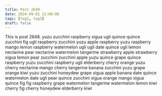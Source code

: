 ```yaml
---
title: Post 2648
date: 2024-09-01 12:00:00
tags: [tag1, tag2]
draft: false
---
```

This is post 2648.
yuzu
zucchini
raspberry
xigua
ugli
quince
quince
zucchini
fig
ugli
raspberry
zucchini
yuzu
apple
raspberry
yuzu
raspberry
mango
lemon
raspberry
watermelon
ugli
ugli
date
quince
ugli
lemon
nectarine
pear
nectarine
watermelon
tangerine
strawberry
apple
strawberry
xigua
lemon
pear
zucchini
zucchini
apple
yuzu
quince
grape
quince
raspberry
yuzu
zucchini
raspberry
ugli
elderberry
cherry
orange
yuzu
cherry
nectarine
mango
cherry
tangerine
banana
zucchini
yuzu
grape
orange
kiwi
yuzu
zucchini
honeydew
grape
xigua
apple
banana
date
quince
watermelon
date
ugli
pear
quince
zucchini
xigua
orange
mango
xigua
quince
fig
fig
raspberry
grape
watermelon
tangerine
watermelon
lemon
kiwi
cherry
fig
cherry
honeydew
elderberry
kiwi
